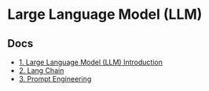 # Large Language Model (LLM)

## Docs
- [1. Large Language Model (LLM) Introduction](./docs/llm_intro.md)
- [2. Lang Chain](./docs/lang_chain.md)
- [3. Prompt Engineering](./docs/prompt_engineering.md)
